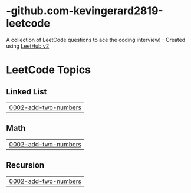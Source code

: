# -github.com-kevingerard2819-leetcode
A collection of LeetCode questions to ace the coding interview! - Created using [LeetHub v2](https://github.com/arunbhardwaj/LeetHub-2.0)

<!---LeetCode Topics Start-->
# LeetCode Topics
## Linked List
|  |
| ------- |
| [0002-add-two-numbers](https://github.com/kevingerard2819/-github.com-kevingerard2819-leetcode/tree/master/0002-add-two-numbers) |
## Math
|  |
| ------- |
| [0002-add-two-numbers](https://github.com/kevingerard2819/-github.com-kevingerard2819-leetcode/tree/master/0002-add-two-numbers) |
## Recursion
|  |
| ------- |
| [0002-add-two-numbers](https://github.com/kevingerard2819/-github.com-kevingerard2819-leetcode/tree/master/0002-add-two-numbers) |
<!---LeetCode Topics End-->